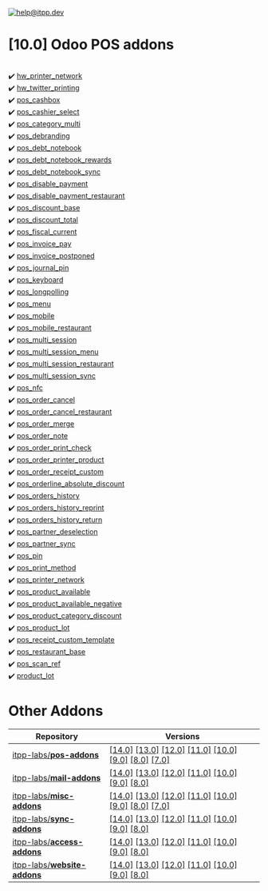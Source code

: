 [![help@itpp.dev](https://itpp.dev/images/infinity-readme.png)](mailto:help@itpp.dev)
# [10.0] Odoo POS addons 

<br/>:heavy_check_mark: [hw_printer_network](https://apps.odoo.com/apps/modules/10.0/hw_printer_network/)
<br/>:heavy_check_mark: [hw_twitter_printing](https://apps.odoo.com/apps/modules/10.0/hw_twitter_printing/)
<br/>:heavy_check_mark: [pos_cashbox](https://apps.odoo.com/apps/modules/10.0/pos_cashbox/)
<br/>:heavy_check_mark: [pos_cashier_select](https://apps.odoo.com/apps/modules/10.0/pos_cashier_select/)
<br/>:heavy_check_mark: [pos_category_multi](https://apps.odoo.com/apps/modules/10.0/pos_category_multi/)
<br/>:heavy_check_mark: [pos_debranding](https://apps.odoo.com/apps/modules/10.0/pos_debranding/)
<br/>:heavy_check_mark: [pos_debt_notebook](https://apps.odoo.com/apps/modules/10.0/pos_debt_notebook/)
<br/>:heavy_check_mark: [pos_debt_notebook_rewards](https://apps.odoo.com/apps/modules/10.0/pos_debt_notebook_rewards/)
<br/>:heavy_check_mark: [pos_debt_notebook_sync](https://apps.odoo.com/apps/modules/10.0/pos_debt_notebook_sync/)
<br/>:heavy_check_mark: [pos_disable_payment](https://apps.odoo.com/apps/modules/10.0/pos_disable_payment/)
<br/>:heavy_check_mark: [pos_disable_payment_restaurant](https://apps.odoo.com/apps/modules/10.0/pos_disable_payment_restaurant/)
<br/>:heavy_check_mark: [pos_discount_base](https://apps.odoo.com/apps/modules/10.0/pos_discount_base/)
<br/>:heavy_check_mark: [pos_discount_total](https://apps.odoo.com/apps/modules/10.0/pos_discount_total/)
<br/>:heavy_check_mark: [pos_fiscal_current](https://apps.odoo.com/apps/modules/10.0/pos_fiscal_current/)
<br/>:heavy_check_mark: [pos_invoice_pay](https://apps.odoo.com/apps/modules/10.0/pos_invoice_pay/)
<br/>:heavy_check_mark: [pos_invoice_postponed](https://apps.odoo.com/apps/modules/10.0/pos_invoice_postponed/)
<br/>:heavy_check_mark: [pos_journal_pin](https://apps.odoo.com/apps/modules/10.0/pos_journal_pin/)
<br/>:heavy_check_mark: [pos_keyboard](https://apps.odoo.com/apps/modules/10.0/pos_keyboard/)
<br/>:heavy_check_mark: [pos_longpolling](https://apps.odoo.com/apps/modules/10.0/pos_longpolling/)
<br/>:heavy_check_mark: [pos_menu](https://apps.odoo.com/apps/modules/10.0/pos_menu/)
<br/>:heavy_check_mark: [pos_mobile](https://apps.odoo.com/apps/modules/10.0/pos_mobile/)
<br/>:heavy_check_mark: [pos_mobile_restaurant](https://apps.odoo.com/apps/modules/10.0/pos_mobile_restaurant/)
<br/>:heavy_check_mark: [pos_multi_session](https://apps.odoo.com/apps/modules/10.0/pos_multi_session/)
<br/>:heavy_check_mark: [pos_multi_session_menu](https://apps.odoo.com/apps/modules/10.0/pos_multi_session_menu/)
<br/>:heavy_check_mark: [pos_multi_session_restaurant](https://apps.odoo.com/apps/modules/10.0/pos_multi_session_restaurant/)
<br/>:heavy_check_mark: [pos_multi_session_sync](https://apps.odoo.com/apps/modules/10.0/pos_multi_session_sync/)
<br/>:heavy_check_mark: [pos_nfc](https://apps.odoo.com/apps/modules/10.0/pos_nfc/)
<br/>:heavy_check_mark: [pos_order_cancel](https://apps.odoo.com/apps/modules/10.0/pos_order_cancel/)
<br/>:heavy_check_mark: [pos_order_cancel_restaurant](https://apps.odoo.com/apps/modules/10.0/pos_order_cancel_restaurant/)
<br/>:heavy_check_mark: [pos_order_merge](https://apps.odoo.com/apps/modules/10.0/pos_order_merge/)
<br/>:heavy_check_mark: [pos_order_note](https://apps.odoo.com/apps/modules/10.0/pos_order_note/)
<br/>:heavy_check_mark: [pos_order_print_check](https://apps.odoo.com/apps/modules/10.0/pos_order_print_check/)
<br/>:heavy_check_mark: [pos_order_printer_product](https://apps.odoo.com/apps/modules/10.0/pos_order_printer_product/)
<br/>:heavy_check_mark: [pos_order_receipt_custom](https://apps.odoo.com/apps/modules/10.0/pos_order_receipt_custom/)
<br/>:heavy_check_mark: [pos_orderline_absolute_discount](https://apps.odoo.com/apps/modules/10.0/pos_orderline_absolute_discount/)
<br/>:heavy_check_mark: [pos_orders_history](https://apps.odoo.com/apps/modules/10.0/pos_orders_history/)
<br/>:heavy_check_mark: [pos_orders_history_reprint](https://apps.odoo.com/apps/modules/10.0/pos_orders_history_reprint/)
<br/>:heavy_check_mark: [pos_orders_history_return](https://apps.odoo.com/apps/modules/10.0/pos_orders_history_return/)
<br/>:heavy_check_mark: [pos_partner_deselection](https://apps.odoo.com/apps/modules/10.0/pos_partner_deselection/)
<br/>:heavy_check_mark: [pos_partner_sync](https://apps.odoo.com/apps/modules/10.0/pos_partner_sync/)
<br/>:heavy_check_mark: [pos_pin](https://apps.odoo.com/apps/modules/10.0/pos_pin/)
<br/>:heavy_check_mark: [pos_print_method](https://apps.odoo.com/apps/modules/10.0/pos_print_method/)
<br/>:heavy_check_mark: [pos_printer_network](https://apps.odoo.com/apps/modules/10.0/pos_printer_network/)
<br/>:heavy_check_mark: [pos_product_available](https://apps.odoo.com/apps/modules/10.0/pos_product_available/)
<br/>:heavy_check_mark: [pos_product_available_negative](https://apps.odoo.com/apps/modules/10.0/pos_product_available_negative/)
<br/>:heavy_check_mark: [pos_product_category_discount](https://apps.odoo.com/apps/modules/10.0/pos_product_category_discount/)
<br/>:heavy_check_mark: [pos_product_lot](https://apps.odoo.com/apps/modules/10.0/pos_product_lot/)
<br/>:heavy_check_mark: [pos_receipt_custom_template](https://apps.odoo.com/apps/modules/10.0/pos_receipt_custom_template/)
<br/>:heavy_check_mark: [pos_restaurant_base](https://apps.odoo.com/apps/modules/10.0/pos_restaurant_base/)
<br/>:heavy_check_mark: [pos_scan_ref](https://apps.odoo.com/apps/modules/10.0/pos_scan_ref/)
<br/>:heavy_check_mark: [product_lot](https://apps.odoo.com/apps/modules/10.0/product_lot/)

Other Addons
============

| Repository | Versions |
|------------|----------|
| [itpp-labs/**pos-addons**](https://github.com/itpp-labs/pos-addons) | [[14.0]](https://github.com/itpp-labs/pos-addons/tree/14.0#readme) [[13.0]](https://github.com/itpp-labs/pos-addons/tree/13.0#readme) [[12.0]](https://github.com/itpp-labs/pos-addons/tree/12.0#readme) [[11.0]](https://github.com/itpp-labs/pos-addons/tree/11.0#readme) [[10.0]](https://github.com/itpp-labs/pos-addons/tree/10.0#readme) [[9.0]](https://github.com/itpp-labs/pos-addons/tree/9.0#readme) [[8.0]](https://github.com/itpp-labs/pos-addons/tree/8.0#readme) [[7.0]](https://github.com/itpp-labs/pos-addons/tree/7.0#readme) |
| [itpp-labs/**mail-addons**](https://github.com/itpp-labs/mail-addons) | [[14.0]](https://github.com/itpp-labs/mail-addons/tree/14.0#readme) [[13.0]](https://github.com/itpp-labs/mail-addons/tree/13.0#readme) [[12.0]](https://github.com/itpp-labs/mail-addons/tree/12.0#readme) [[11.0]](https://github.com/itpp-labs/mail-addons/tree/11.0#readme) [[10.0]](https://github.com/itpp-labs/mail-addons/tree/10.0#readme) [[9.0]](https://github.com/itpp-labs/mail-addons/tree/9.0#readme) [[8.0]](https://github.com/itpp-labs/mail-addons/tree/8.0#readme) |
| [itpp-labs/**misc-addons**](https://github.com/itpp-labs/misc-addons) | [[14.0]](https://github.com/itpp-labs/misc-addons/tree/14.0#readme) [[13.0]](https://github.com/itpp-labs/misc-addons/tree/13.0#readme) [[12.0]](https://github.com/itpp-labs/misc-addons/tree/12.0#readme) [[11.0]](https://github.com/itpp-labs/misc-addons/tree/11.0#readme) [[10.0]](https://github.com/itpp-labs/misc-addons/tree/10.0#readme) [[9.0]](https://github.com/itpp-labs/misc-addons/tree/9.0#readme) [[8.0]](https://github.com/itpp-labs/misc-addons/tree/8.0#readme) [[7.0]](https://github.com/itpp-labs/misc-addons/tree/7.0#readme) |
| [itpp-labs/**sync-addons**](https://github.com/itpp-labs/sync-addons) | [[14.0]](https://github.com/itpp-labs/sync-addons/tree/14.0#readme) [[13.0]](https://github.com/itpp-labs/sync-addons/tree/13.0#readme) [[12.0]](https://github.com/itpp-labs/sync-addons/tree/12.0#readme) [[11.0]](https://github.com/itpp-labs/sync-addons/tree/11.0#readme) [[10.0]](https://github.com/itpp-labs/sync-addons/tree/10.0#readme) [[9.0]](https://github.com/itpp-labs/sync-addons/tree/9.0#readme) [[8.0]](https://github.com/itpp-labs/sync-addons/tree/8.0#readme) |
| [itpp-labs/**access-addons**](https://github.com/itpp-labs/access-addons) | [[14.0]](https://github.com/itpp-labs/access-addons/tree/14.0#readme) [[13.0]](https://github.com/itpp-labs/access-addons/tree/13.0#readme) [[12.0]](https://github.com/itpp-labs/access-addons/tree/12.0#readme) [[11.0]](https://github.com/itpp-labs/access-addons/tree/11.0#readme) [[10.0]](https://github.com/itpp-labs/access-addons/tree/10.0#readme) [[9.0]](https://github.com/itpp-labs/access-addons/tree/9.0#readme) [[8.0]](https://github.com/itpp-labs/access-addons/tree/8.0#readme) |
| [itpp-labs/**website-addons**](https://github.com/itpp-labs/website-addons) | [[14.0]](https://github.com/itpp-labs/website-addons/tree/14.0#readme) [[13.0]](https://github.com/itpp-labs/website-addons/tree/13.0#readme) [[12.0]](https://github.com/itpp-labs/website-addons/tree/12.0#readme) [[11.0]](https://github.com/itpp-labs/website-addons/tree/11.0#readme) [[10.0]](https://github.com/itpp-labs/website-addons/tree/10.0#readme) [[9.0]](https://github.com/itpp-labs/website-addons/tree/9.0#readme) [[8.0]](https://github.com/itpp-labs/website-addons/tree/8.0#readme) |
